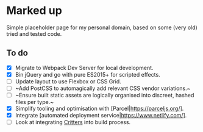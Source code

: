 # Marked up

Simple placeholder page for my personal domain, based on some (very old) tried and tested code.

## To do

- [x] Migrate to Webpack Dev Server for local development.
- [x] Bin jQuery and go with pure ES2015+ for scripted effects.
- [ ] Update layout to use Flexbox or CSS Grid.
- [ ] ~Add PostCSS to automagically add relevant CSS vendor variations.~
- [ ] ~Ensure built static assets are logically organised into discreet, hashed files per type.~
- [x] Simplify tooling and optimisation with [Parcel|https://parceljs.org/].
- [x] Integrate [automated deployment service|https://www.netlify.com/].
- [ ] Look at integrating [Critters](https://github.com/GoogleChromeLabs/critters) into build process.
